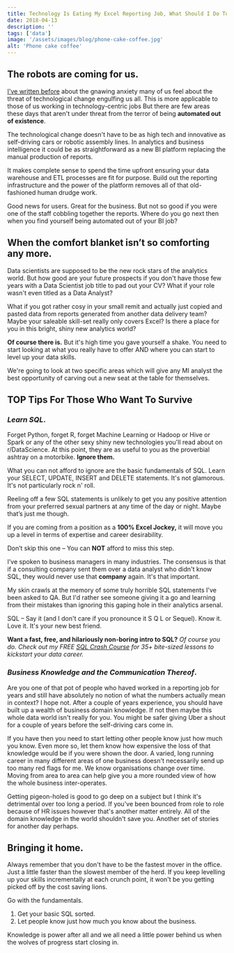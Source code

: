 ```yaml
---
title: Technology Is Eating My Excel Reporting Job, What Should I Do To Survive?
date: 2018-04-13
description: ''
tags: ['data']
image: '/assets/images/blog/phone-cake-coffee.jpg'
alt: 'Phone cake coffee'
---
```

## The robots are coming for us.

[I've written before](/should-i-feel-nervous-that-the-data-world-is-changing-at-a-faster-and-faster-pace-and-i-cant-keep-up/) about the gnawing anxiety many of us feel about the threat of technological change engulfing us all. This is more applicable to those of us working in technology-centric jobs But there are few areas these days that aren't under threat from the terror of being **automated out of existence**.

The technological change doesn't have to be as high tech and innovative as self-driving cars or robotic assembly lines. In analytics and business intelligence it could be as straightforward as a new BI platform replacing the manual production of reports.

It makes complete sense to spend the time upfront ensuring your data warehouse and ETL processes are fit for purpose. Build out the reporting infrastructure and the power of the platform removes all of that old-fashioned human drudge work.

Good news for users. Great for the business. But not so good if you were one of the staff cobbling together the reports. Where do you go next then when you find yourself being automated out of your BI job?

## When the comfort blanket isn&#8217;t so comforting any more.

Data scientists are supposed to be the new rock stars of the analytics world. But how good are your future prospects if you don't have those few years with a Data Scientist job title to pad out your CV? What if your role wasn't even titled as a Data Analyst?

What if you got rather cosy in your small remit and actually just copied and pasted data from reports generated from another data delivery team? Maybe your saleable skill-set really only covers Excel? Is there a place for you in this bright, shiny new analytics world?

**Of course there is.** But it's high time you gave yourself a shake. You need to start looking at what you really have to offer AND where you can start to level up your data skills.

We're going to look at two specific areas which will give any MI analyst the best opportunity of carving out a new seat at the table for themselves.

## TOP Tips For Those Who Want To Survive

### _Learn SQL_.

Forget Python, forget R, forget Machine Learning or Hadoop or Hive or Spark or any of the other sexy shiny new technologies you'll read about on r/DataScience. At this point, they are as useful to you as the proverbial ashtray on a motorbike. **Ignore them.**

What you can not afford to ignore are the basic fundamentals of SQL. Learn your SELECT, UPDATE, INSERT and DELETE statements. It's not glamorous. It's not particularly rock n' roll.

Reeling off a few SQL statements is unlikely to get you any positive attention from your preferred sexual partners at any time of the day or night. Maybe that&#8217;s just me though.

If you are coming from a position as a **100% Excel Jockey,** it will move you up a level in terms of expertise and career desirability.

Don&#8217;t skip this one &#8211; You can **NOT** afford to miss this step.

I&#8217;ve spoken to business managers in many industries. The consensus is that if a consulting company sent them over a data analyst who didn't know SQL, they would never use that **company** again. It's that important.

My skin crawls at the memory of some truly horrible SQL statements I've been asked to QA. But I'd rather see someone giving it a go and learning from their mistakes than ignoring this gaping hole in their analytics arsenal.

SQL – Say it (and I don't care if you pronounce it S Q L or Sequel). Know it. Love it. It's your new best friend.

**Want a fast, free, and hilariously non-boring intro to SQL?** _Of course you do. Check out my FREE [SQL Crash Course](https://sqlcrashcourse.com) for 35+ bite-sized lessons to kickstart your data career._

### _Business Knowledge and the Communication Thereof_.

Are you one of that pot of people who haved worked in a reporting job for years and still have absolutely no notion of what the numbers actually mean in context? I hope not. After a couple of years experience, you should have built up a wealth of business domain knowledge. If not then maybe this whole data world isn't really for you. You might be safer giving Uber a shout for a couple of years before the self-driving cars come in.

If you have then you need to start letting other people know just how much you know. Even more so, let them know how expensive the loss of that knowledge would be if you were shown the door. A varied, long running career in many different areas of one business doesn't necessarily send up too many red flags for me. We know organisations change over time. Moving from area to area can help give you a more rounded view of how the whole business inter-operates.

Getting pigeon-holed is good to go deep on a subject but I think it's detrimental over too long a period. If you've been bounced from role to role because of HR issues however that's another matter entirely. All of the domain knowledge in the world shouldn't save you. Another set of stories for another day perhaps.

## Bringing it home.

Always remember that you don't have to be the fastest mover in the office. Just a little faster than the slowest member of the herd. If you keep levelling up your skills incrementally at each crunch point, it won't be you getting picked off by the cost saving lions.

Go with the fundamentals.

1. Get your basic SQL sorted.
2. Let people know just how much you know about the business.

Knowledge is power after all and we all need a little power behind us when the wolves of progress start closing in.